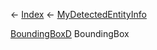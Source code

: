 ← [Index](Api-Index) ← [MyDetectedEntityInfo](Sandbox.ModAPI.Ingame.MyDetectedEntityInfo)

[BoundingBoxD](VRageMath.BoundingBoxD) BoundingBox